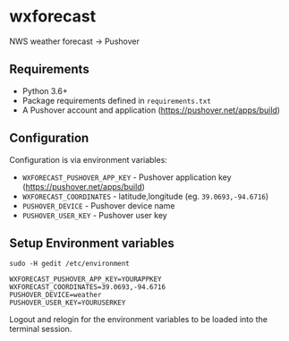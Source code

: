 # wxforecast

NWS weather forecast -> Pushover

## Requirements

* Python 3.6+
* Package requirements defined in `requirements.txt`
* A Pushover account and application (https://pushover.net/apps/build)

## Configuration

Configuration is via environment variables:

* `WXFORECAST_PUSHOVER_APP_KEY` - Pushover application key (https://pushover.net/apps/build)
* `WXFORECAST_COORDINATES` - latitude,longitude (eg. `39.0693,-94.6716`)
* `PUSHOVER_DEVICE` - Pushover device name
* `PUSHOVER_USER_KEY` - Pushover user key

## Setup Environment variables

`sudo -H gedit /etc/environment`


```
WXFORECAST_PUSHOVER_APP_KEY=YOURAPPKEY
WXFORECAST_COORDINATES=39.0693,-94.6716
PUSHOVER_DEVICE=weather
PUSHOVER_USER_KEY=YOURUSERKEY
```

Logout and relogin for the environment variables to be loaded into the terminal session.
